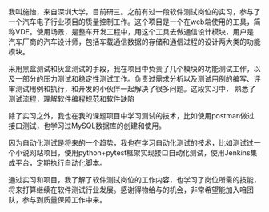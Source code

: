 

我叫施怡，来自深圳大学，目前研三。之前有过一段软件测试岗位的实习，参与了一个汽车电子行业项目的质量控制工作。这个项目是一个在web端使用的工具，简称VDE。使用场景，是整车开发工程中，用这个工具去做通信设计模块，用户是汽车厂商的汽车设计师，包括车载通信数据的存储和通信过程的设计两大类的功能模块。

采用黑盒测试和灰盒测试的手段，我在项目中负责了几个模块的功能测试工作，以及一部分的压力测试和稳定性测试工作。负责过需求分析以及测试用例的编写、评审测试用例和执行，和开发的小伙伴一起解决了很多问题。这段实习中， 熟悉了测试流程，理解软件编程规范和软件缺陷

除了实习之外，我也在我的课题项目中学习测试的技术，比如使用postman做过接口测试，也学习过MySQL数据库的创建和使用。 

因为自动化测试是将来的一个趋势，我也在学习自动化测试的技术，比如测试过一个小说网站项目，使用python+pytest框架实现接口自动化测试，使用Jenkins集成平台，定期执行自动化脚本。

通过实习和项目，我了解了软件测试岗位的工作内容，也学习了岗位所需的技能，将来打算继续在软件测试行业发展。感谢得物给与的机会，非常希望能加入咱团队，参与到质量保障工作中来。



